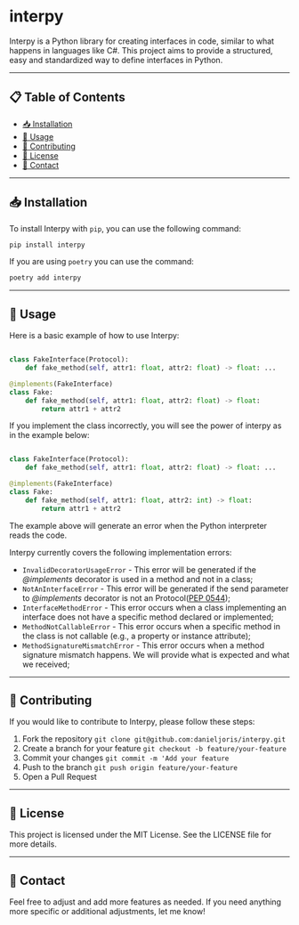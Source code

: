 # interpy
Interpy is a Python library for creating interfaces in code, similar to what happens in languages like C#. This project aims to provide a structured, easy and standardized way to define interfaces in Python.

---

## 📋 Table of Contents

- [📥 Installation](#installation)
- [🚀 Usage](#usage)
- [🤝 Contributing](#contributing)
- [📜 License](#license)
- [📧 Contact](#contact)

---

## 📥 Installation

To install Interpy with `pip`, you can use the following command:

```bash
pip install interpy
```
If you are using `poetry` you can use the command:

```bash
poetry add interpy
```

---

## 🚀 Usage

Here is a basic example of how to use Interpy:

```python

class FakeInterface(Protocol):
    def fake_method(self, attr1: float, attr2: float) -> float: ...

@implements(FakeInterface)
class Fake:
    def fake_method(self, attr1: float, attr2: float) -> float:
        return attr1 + attr2
```

If you implement the class incorrectly, you will see the power of interpy as in the example below:

```python

class FakeInterface(Protocol):
    def fake_method(self, attr1: float, attr2: float) -> float: ...

@implements(FakeInterface)
class Fake:
    def fake_method(self, attr1: float, attr2: int) -> float:
        return attr1 + attr2
```

The example above will generate an error when the Python interpreter reads the code.

Interpy currently covers the following implementation errors:

- `InvalidDecoratorUsageError` - This error will be generated if the *@implements* decorator is used in a method and not in a class;
- `NotAnInterfaceError` - This error will be generated if the send parameter to *@implements* decorator is not an Protocol([PEP 0544](https://peps.python.org/pep-0544/));
- `InterfaceMethodError` - This error occurs when a class implementing an interface does not have a specific method declared or implemented;
- `MethodNotCallableError` - This error occurs when a specific method in the class is not callable (e.g., a property or instance attribute);
- `MethodSignatureMismatchError` - This error occurs when a method signature mismatch happens. We will provide what is expected and what we received;

---


## 🤝 Contributing
If you would like to contribute to Interpy, please follow these steps:

1. Fork the repository
    `git clone git@github.com:danieljoris/interpy.git`
2. Create a branch for your feature 
    `git checkout -b feature/your-feature`
3. Commit your changes 
    `git commit -m 'Add your feature`
4. Push to the branch 
    `git push origin feature/your-feature`
5. Open a Pull Request

---

## 📜 License
This project is licensed under the MIT License. See the LICENSE file for more details.

---

## 📧 Contact

Feel free to adjust and add more features as needed. If you need anything more specific or additional adjustments, let me know!